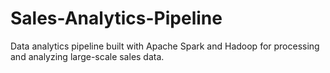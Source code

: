 # Sales-Analytics-Pipeline
Data analytics pipeline built with Apache Spark and Hadoop for processing and analyzing large-scale sales data.
